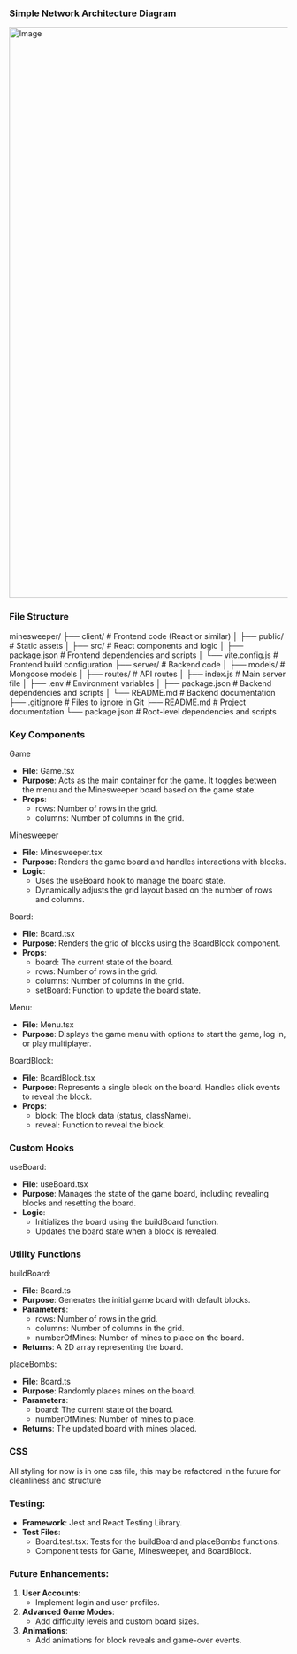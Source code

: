 ### Simple Network Architecture Diagram
<img width="1030" alt="Image" src="https://github.com/user-attachments/assets/e23136a7-3820-4d05-a654-f044112373aa" />



### File Structure
minesweeper/
├── client/                 # Frontend code (React or similar)
│   ├── public/             # Static assets
│   ├── src/                # React components and logic
│   ├── package.json        # Frontend dependencies and scripts
│   └── vite.config.js      # Frontend build configuration
├── server/                 # Backend code
│   ├── models/             # Mongoose models
│   ├── routes/             # API routes
│   ├── index.js            # Main server file
│   ├── .env                # Environment variables
│   ├── package.json        # Backend dependencies and scripts
│   └── README.md           # Backend documentation
├── .gitignore              # Files to ignore in Git
├── README.md               # Project documentation
└── package.json            # Root-level dependencies and scripts

### Key Components

Game

- **File**: Game.tsx
- **Purpose**: Acts as the main container for the game. It toggles between the menu and the Minesweeper board based on the game state.
- **Props**:
    - rows: Number of rows in the grid.
    - columns: Number of columns in the grid.

Minesweeper

- **File**: Minesweeper.tsx
- **Purpose**: Renders the game board and handles interactions with blocks.
- **Logic**:
    - Uses the useBoard hook to manage the board state.
    - Dynamically adjusts the grid layout based on the number of rows and columns.

Board:

- **File**: Board.tsx
- **Purpose**: Renders the grid of blocks using the BoardBlock component.
- **Props**:
    - board: The current state of the board.
    - rows: Number of rows in the grid.
    - columns: Number of columns in the grid.
    - setBoard: Function to update the board state.

Menu:

- **File**: Menu.tsx
- **Purpose**: Displays the game menu with options to start the game, log in, or play multiplayer.

BoardBlock:

- **File**: BoardBlock.tsx
- **Purpose**: Represents a single block on the board. Handles click events to reveal the block.
- **Props**:
    - block: The block data (status, className).
    - reveal: Function to reveal the block.

### Custom Hooks

useBoard:

- **File**: useBoard.tsx
- **Purpose**: Manages the state of the game board, including revealing blocks and resetting the board.
- **Logic**:
    - Initializes the board using the buildBoard function.
    - Updates the board state when a block is revealed.


### Utility Functions

buildBoard:

- **File**: Board.ts
- **Purpose**: Generates the initial game board with default blocks.
- **Parameters**:
    - rows: Number of rows in the grid.
    - columns: Number of columns in the grid.
    - numberOfMines: Number of mines to place on the board.
- **Returns**: A 2D array representing the board.

placeBombs:

- **File**: Board.ts
- **Purpose**: Randomly places mines on the board.
- **Parameters**:
    - board: The current state of the board.
    - numberOfMines: Number of mines to place.
- **Returns**: The updated board with mines placed.


### CSS

All styling for now is in one css file, this may be refactored in the future for cleanliness and structure

### Testing:

- **Framework**: Jest and React Testing Library.
- **Test Files**:
    - Board.test.tsx: Tests for the buildBoard and placeBombs functions.
    - Component tests for Game, Minesweeper, and BoardBlock.

### Future Enhancements:

1. **User Accounts**:
    - Implement login and user profiles.
2. **Advanced Game Modes**:
    - Add difficulty levels and custom board sizes.
3. **Animations**:
    - Add animations for block reveals and game-over events.
